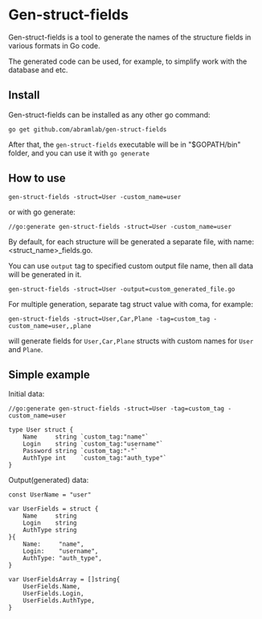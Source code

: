 # Gen-struct-fields
Gen-struct-fields is a tool to generate the names of the structure fields in various formats in Go code.

The generated code can be used, for example, to simplify work with the database and etc.

## Install
Gen-struct-fields can be installed as any other go command:

```
go get github.com/abramlab/gen-struct-fields
```
After that, the `gen-struct-fields` executable will be in "$GOPATH/bin" folder, and you can use it with `go generate`

## How to use

```
gen-struct-fields -struct=User -custom_name=user
```
or with go generate:
```
//go:generate gen-struct-fields -struct=User -custom_name=user
```

By default, for each structure will be generated a separate file, with name: <struct_name>_fields.go.

You can use ```output``` tag to specified custom output file name, then all data will be generated in it.

```
gen-struct-fields -struct=User -output=custom_generated_file.go
```


For multiple generation, separate tag struct value with coma, for example:
```
gen-struct-fields -struct=User,Car,Plane -tag=custom_tag -custom_name=user,,plane
```
will generate fields for ```User,Car,Plane``` structs with custom names for ```User``` and ```Plane```.

## Simple example

Initial data:
```
//go:generate gen-struct-fields -struct=User -tag=custom_tag -custom_name=user

type User struct {
	Name     string `custom_tag:"name"`
	Login    string `custom_tag:"username"`
	Password string `custom_tag:"-"`
	AuthType int    `custom_tag:"auth_type"`
}

```
Output(generated) data:
```
const UserName = "user"

var UserFields = struct {
	Name     string
	Login    string
	AuthType string
}{
	Name:     "name",
	Login:    "username",
	AuthType: "auth_type",
}

var UserFieldsArray = []string{
	UserFields.Name,
	UserFields.Login,
	UserFields.AuthType,
}
```
